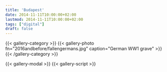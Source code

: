```yaml
---
title: 'Budapest'
date: 2014-11-11T10:00:00+02:00
lastmod: 2014-11-11T10:00:00+02:00
tags: ["digital"]
draft: false
---
```

{{< gallery-category >}}
    {{< gallery-photo fn="2016andbefore/fallengermans.jpg" caption="German WW1 grave" >}}
{{< /gallery-category >}}

{{< gallery-modal >}}
{{< gallery-script >}}
<!--more-->
